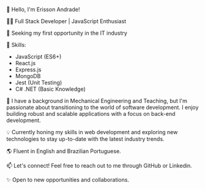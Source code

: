 👋 Hello, I'm Erisson Andrade!

👨‍💻 Full Stack Developer | JavaScript Enthusiast

💼 Seeking my first opportunity in the IT industry

🌟 Skills:
- JavaScript (ES6+)
- React.js
- Express.js
- MongoDB
- Jest (Unit Testing)
- C# .NET (Basic Knowledge)

🔧 I have a background in Mechanical Engineering and Teaching, but I'm passionate about transitioning to the world of software development. I enjoy building robust and scalable applications with a focus on back-end development.

💡 Currently honing my skills in web development and exploring new technologies to stay up-to-date with the latest industry trends.

🌎 Fluent in English and Brazilian Portuguese.

📫 Let's connect! Feel free to reach out to me through GitHub or Linkedin.

✨ Open to new opportunities and collaborations.
